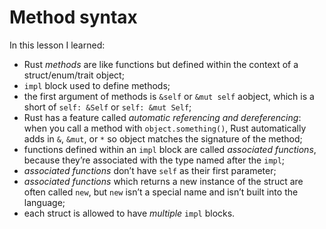 # Method syntax

In this lesson I learned:
  - Rust *methods* are like functions but defined within the context of a struct/enum/trait object;
  - `impl` block used to define methods;
  - the first argument of methods is `&self` or `&mut self` aobject, which is a short of `self: &Self` or `self: &mut Self`;
  - Rust has a feature called *automatic referencing and dereferencing*: when you call a method with `object.something()`, Rust automatically adds in `&`, `&mut`, or `*` so object matches the signature of the method;
  - functions defined within an `impl` block are called *associated functions*, because they’re associated with the type named after the `impl`;
  - *associated functions* don’t have `self` as their first parameter;
  - *associated functions* which returns a new instance of the struct are often called `new`, but `new` isn’t a special name and isn’t built into the language;
  - each struct is allowed to have *multiple* `impl` blocks.